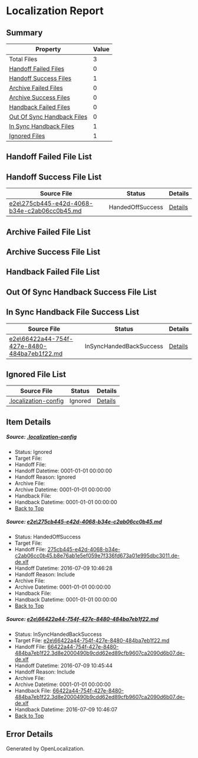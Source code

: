# <a name='report-top'></a> Localization Report

## Summary
 Property | Value 
 -------- | ----- 
 Total Files | 3
[ Handoff Failed Files ](#handoff-failed-list)| 0
[ Handoff Success Files ](#handoff-success-list)| 1
[ Archive Failed Files ](#archive-failed-list)| 0
[ Archive Success Files ](#archive-success-list)| 0
[ Handback Failed Files ](#handback-failed-list)| 0
[ Out Of Sync Handback Files ](#outofsync-handback-success-list)| 0
[ In Sync Handback Files ](#insync-handback-success-list)| 1
[ Ignored Files ](#ignored-list)| 1

## <a name='handoff-failed-list'></a> Handoff Failed File List

## <a name='handoff-success-list'></a> Handoff Success File List
 Source File | Status | Details 
 ----------- | ------ | ------- 
 [e2e\275cb445-e42d-4068-b34e-c2ab06cc0b45.md](https://github.com/OpenLocalizationTestOrg/oltest/blob/4c3e91674d955a0abd79cc4a8d9c396980d99584/e2e/275cb445-e42d-4068-b34e-c2ab06cc0b45.md) | HandedOffSuccess | [Details](#5d5353bc63b1e511b702da83df6c0b6220ecf2de1)

## <a name='archive-failed-list'></a> Archive Failed File List

## <a name='archive-success-list'></a> Archive Success File List

## <a name='handback-failed-list'></a> Handback Failed File List

## <a name='outofsync-handback-success-list'></a> Out Of Sync Handback Success File List

## <a name='insync-handback-success-list'></a> In Sync Handback File Success List
 Source File | Status | Details 
 ----------- | ------ | ------- 
 [e2e\66422a44-754f-427e-8480-484ba7eb1f22.md](https://github.com/OpenLocalizationTestOrg/oltest/blob/96807a6e1249b4215f4c74a55e868d394b84611e/e2e/66422a44-754f-427e-8480-484ba7eb1f22.md) | InSyncHandedBackSuccess | [Details](#75fa2e10aec8cb1606e21c99d2f5e852a5ec77932)

## <a name='ignored-list'></a> Ignored File List
 Source File | Status | Details 
 ----------- | ------ | ------- 
 [.localization-config](https://github.com/OpenLocalizationTestOrg/oltest/blob/4c3e91674d955a0abd79cc4a8d9c396980d99584/.localization-config) | Ignored | [Details](#3d4f252ac210baf56311d7e97dcc2db10974dbd20)

## Item Details
##### <a name='3d4f252ac210baf56311d7e97dcc2db10974dbd20'></a> Source: [.localization-config](https://github.com/OpenLocalizationTestOrg/oltest/blob/4c3e91674d955a0abd79cc4a8d9c396980d99584/.localization-config)
* Status: Ignored
* Target File: 
* Handoff File: 
* Handoff Datetime: 0001-01-01 00:00:00
* Handoff Reason: Ignored
* Archive File: 
* Archive Datetime: 0001-01-01 00:00:00
* Handback File: 
* Handback Datetime: 0001-01-01 00:00:00
* [Back to Top](#report-top)

##### <a name='5d5353bc63b1e511b702da83df6c0b6220ecf2de1'></a> Source: [e2e\275cb445-e42d-4068-b34e-c2ab06cc0b45.md](https://github.com/OpenLocalizationTestOrg/oltest/blob/4c3e91674d955a0abd79cc4a8d9c396980d99584/e2e/275cb445-e42d-4068-b34e-c2ab06cc0b45.md)
* Status: HandedOffSuccess
* Target File: 
* Handoff File: [275cb445-e42d-4068-b34e-c2ab06cc0b45.b8e76ab1e5ef059e7f336fd673a01e995dbc3011.de-de.xlf](https://github.com/OpenLocalizationTestOrg/olhandoff-e2e/blob/b58798a216285a46a6056e952ca1cc2f89ed8752/ol-handoff/OpenLocalizationTestOrg/oltest-dede-fly/ci/ht/275cb445-e42d-4068-b34e-c2ab06cc0b45.b8e76ab1e5ef059e7f336fd673a01e995dbc3011.de-de.xlf)
* Handoff Datetime: 2016-07-09 10:46:28
* Handoff Reason: Include
* Archive File: 
* Archive Datetime: 0001-01-01 00:00:00
* Handback File: 
* Handback Datetime: 0001-01-01 00:00:00
* [Back to Top](#report-top)

##### <a name='75fa2e10aec8cb1606e21c99d2f5e852a5ec77932'></a> Source: [e2e\66422a44-754f-427e-8480-484ba7eb1f22.md](https://github.com/OpenLocalizationTestOrg/oltest/blob/96807a6e1249b4215f4c74a55e868d394b84611e/e2e/66422a44-754f-427e-8480-484ba7eb1f22.md)
* Status: InSyncHandedBackSuccess
* Target File: [e2e\66422a44-754f-427e-8480-484ba7eb1f22.md](https://github.com/OpenLocalizationTestOrg/oltest-dede-fly/blob/722967b24e99e6489388ca2e2594e18609d30c8d/e2e/66422a44-754f-427e-8480-484ba7eb1f22.md)
* Handoff File: [66422a44-754f-427e-8480-484ba7eb1f22.3d8e2000490b9cdd62ed89cfb9607ca2090d6b07.de-de.xlf](https://github.com/OpenLocalizationTestOrg/olhandoff-e2e/blob/05648972404c246cafbe67c67a16148bf06c9f95/ol-handoff/OpenLocalizationTestOrg/oltest-dede-fly/ci/ht/66422a44-754f-427e-8480-484ba7eb1f22.3d8e2000490b9cdd62ed89cfb9607ca2090d6b07.de-de.xlf)
* Handoff Datetime: 2016-07-09 10:45:44
* Handoff Reason: Include
* Archive File: 
* Archive Datetime: 0001-01-01 00:00:00
* Handback File: [66422a44-754f-427e-8480-484ba7eb1f22.3d8e2000490b9cdd62ed89cfb9607ca2090d6b07.de-de.xlf](https://github.com/OpenLocalizationTestOrg/olhandback-e2e/blob/de34c10c5d7b3210a1e7ceb89abcd611eae3a7cd/ol-handback/OpenLocalizationTestOrg/oltest-dede-fly/ci/ht/66422a44-754f-427e-8480-484ba7eb1f22.3d8e2000490b9cdd62ed89cfb9607ca2090d6b07.de-de.xlf)
* Handback Datetime: 2016-07-09 10:46:07
* [Back to Top](#report-top)


## Error Details

Generated by OpenLocalization.

